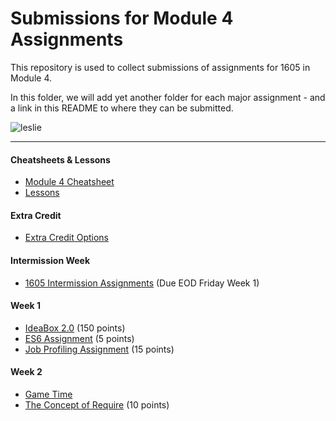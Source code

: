 # Submissions for Module 4 Assignments

This repository is used to collect submissions of assignments for 1605 in Module 4.

In this folder, we will add yet another folder for each major assignment - and a link in this README to where they can be submitted.

![leslie](https://ak-hdl.buzzfed.com/static/2013-12/enhanced/webdr02/9/21/enhanced-buzz-19197-1386641047-2.jpg)

-----

#### Cheatsheets & Lessons

* [Module 4 Cheatsheet](module-4-cheatsheet.markdown)
* [Lessons](https://github.com/turingschool/lesson_plans/tree/master/ruby_04-apis_and_scalability)

#### Extra Credit

* [Extra Credit Options](extra-credit/)

#### Intermission Week

* [1605 Intermission Assignments](https://github.com/turingschool/intermission-assignments/issues?q=is%3Aopen+is%3Aissue+label%3A1605) (Due EOD Friday Week 1)

#### Week 1

* [IdeaBox 2.0](ideabox2.0/) (150 points)
* [ES6 Assignment](https://gist.github.com/96c832bb235a986de53f01f96a290294) (5 points)
* [Job Profiling Assignment](https://gist.github.com/dbd8f459891e83e21205467025639678) (15 points)

#### Week 2

* [Game Time](gametime/)
* [The Concept of Require](https://gist.github.com/a199274681af65a0e3e7852cfbb8cfbd) (10 points)
